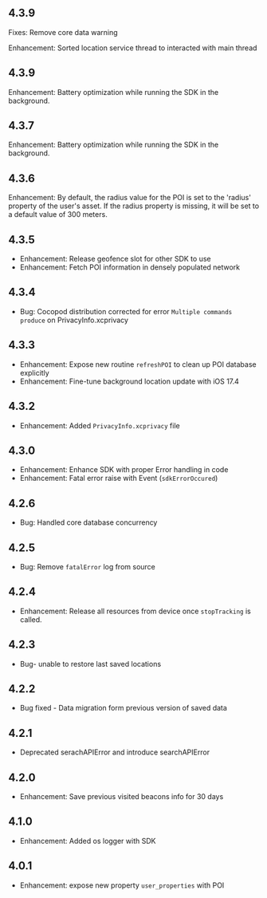 ## 4.3.9
Fixes: Remove core data warning

Enhancement: Sorted location service thread to interacted with main thread

## 4.3.9
Enhancement: Battery optimization while running the SDK in the background.

## 4.3.7
Enhancement: Battery optimization while running the SDK in the background.

## 4.3.6
Enhancement: By default, the radius value for the POI is set to the 'radius' property of the user's asset. If the radius property is missing, it will be set to a default value of 300 meters.


## 4.3.5
- Enhancement: Release geofence slot for other SDK to use
- Enhancement: Fetch POI information in densely populated network

## 4.3.4
- Bug: Cocopod distribution corrected for error `Multiple commands produce` on PrivacyInfo.xcprivacy

## 4.3.3
- Enhancement: Expose new routine `refreshPOI` to clean up POI database explicitly
- Enhancement: Fine-tune background location update with iOS 17.4

## 4.3.2
- Enhancement: Added `PrivacyInfo.xcprivacy` file

## 4.3.0
- Enhancement: Enhance SDK with proper Error handling in code
- Enhancement: Fatal error raise with Event (`sdkErrorOccured`)

## 4.2.6
- Bug: Handled core database concurrency

## 4.2.5
- Bug: Remove `fatalError` log from source

## 4.2.4
- Enhancement: Release all resources from device once `stopTracking` is called.

## 4.2.3
- Bug- unable to restore last saved locations

## 4.2.2
- Bug fixed - Data migration form previous version of saved data 

## 4.2.1
- Deprecated serachAPIError and introduce searchAPIError

## 4.2.0
- Enhancement: Save previous visited beacons info for 30 days
 
## 4.1.0
- Enhancement: Added os logger with SDK

## 4.0.1
- Enhancement: expose new property `user_properties` with POI
